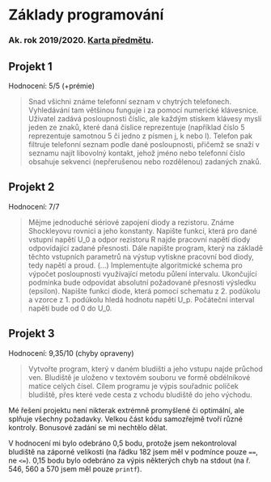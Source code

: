 # Základy programování
### Ak. rok 2019/2020. [Karta předmětu](https://www.fit.vut.cz/study/course/13376/.cs).

## Projekt 1
Hodnocení: 5/5 (+prémie)
> Snad všichni známe telefonní seznam v chytrých telefonech. Vyhledávání tam většinou funguje i za pomocí numerické klávesnice. Uživatel zadává posloupnosti číslic, ale každým stiskem klávesy myslí jeden ze znaků, které daná čislice reprezentuje (například číslo 5 reprezentuje samotnou 5 či jedno z písmen j, k nebo l). Telefon pak filtruje telefonní seznam podle dané posloupnosti, přičemž se snaží v seznamu najít libovolný kontakt, jehož jméno nebo telefonní číslo obsahuje sekvenci (nepřerušenou nebo rozdělenou) zadaných znaků.

## Projekt 2
Hodnocení: 7/7
> Mějme jednoduché sériové zapojení diody a rezistoru. Známe Shockleyovu rovnici a jeho konstanty. Napište funkci, která pro dané vstupní napětí U_0 a odpor rezistoru R najde pracovní napětí diody odpovídající zadané přesnosti. Dále napište program, který na základě těchto vstupních parametrů na výstup vytiskne pracovní bod diody, tedy napětí a proud. (...) Implementujte algoritmické schema pro výpočet posloupnosti využívající metodu půlení intervalu. Ukončující podmínka bude odpovídat absolutní požadované přesnosti výsledku (epsilon). Napište funkci diode, která pomocí schematu z 2. podúkolu a vzorce z 1. podúkolu hledá hodnotu napětí U_p. Počáteční interval napětí bude od 0 do U_0.

## Projekt 3
Hodnocení: 9,35/10 (chyby opraveny)
> Vytvořte program, který v daném bludišti a jeho vstupu najde průchod ven. Bludiště je uloženo v textovém souboru ve formě obdélníkové matice celých čísel. Cílem programu je výpis souřadnic políček bludiště, přes které vede cesta z vchodu bludiště do jeho východu.

Mé řešení projektu není nikterak extrémně promyšlené či optimální, ale splňuje všechny požadavky. Velkou část kódu samozřejmě tvoří různé kontroly. Bonusové zadání se mi nechtělo dělat.

V hodnocení mi bylo odebráno 0,5 bodu, protože jsem nekontroloval bludiště na záporné velikosti (na řádku 182 jsem měl v podmínce pouze `==`, ne `<=`). 0,15 bodu bylo odebráno za výpis některých chyb na stdout (na ř. 546, 560 a 570 jsem měl pouze `printf`).